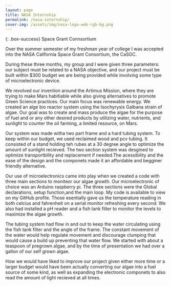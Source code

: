 ```yaml
---
layout: page 
title: NASA Internship 
permalink: /nasa-internship/
cover-img: /assets/img/nasa-logo-web-rgb-bg.png
---
```


{: .box-success}
Space Grant Connsortium 

Over the summer semester of my freshman year of college I was accepted into the NASA California Space Grant Consortium, the CaSGC.  

During these three months, my group and I were given three parameters: our subject must be related to a NASA objective, and our project must be built within $300 budget we are being provided while involving some type of microelectronic device. 

We revolved our invention around the Artimus Mission, where they are trying to make Mars habitiable while also giving alternatives to promote Green Science practices. Our main focus was renewable energy. We created an alge bio reactor system using the Isochyrysis Galbana strain of algae. Our goal was to create and mass produce the algae for the purpose of fuel and or any other desired products by utilizing water, nutrients, and sunlight to counter the oil farming, a limited resource, on Mars. 

Our system was made witha two part frame and a hard tubing system. To keep within our budget, we used reclaimed wood and pcv tubing. It consisted of a stand holding teh rubes at a 30 degree angle to optimize the amount of sunlight recieved. The two section system was desgined to optimize transportbility and replacement if needed.The acessibility and the ease of the design and the componets made it an affordable and begginer friendly alternative. 

Our use of microelectronics came into play when we created a code with three main sections to moniteor our algae growth. Our microelectronic of choice was an Arduino raspberry pi. The three sections were the Global declarations, setup function,and the main loop. My code is available to view on my GitHub profile. Those esentially gave us the temperature reading in both celcius and fahrenheit on a serial monitor refreshing every second. We also had installed a pH reader and a fish tank filter  to monitor the levels to maximize the algae growth.  

The tubing system had flow in and out to keep the water circulating using the fish tank filter and the angle of the frame. The constant movement of the water would help regulate movement and discourage clumping that would cause a build up preventing that water flow. We started with about a teaspoon of pregrown algae, and by the time of presentation we had over a gallon of our self grown algae.

How we would have liked to improve our project given either more time or a larger budget would have been actually converting our algae into a fuel source of some kind, as well as expanding the electronic componets to also read the amount of light recieved at all times.




